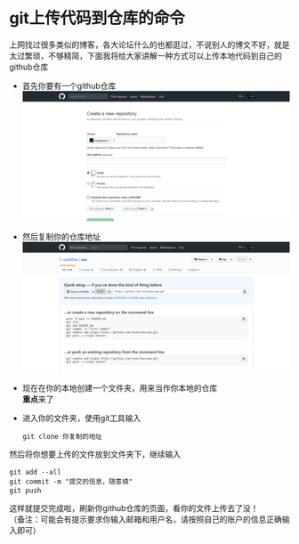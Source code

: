 # git上传代码到仓库的命令  
上网找过很多类似的博客，各大论坛什么的也都逛过，不说别人的博文不好，就是太过繁琐，不够精简，下面我将给大家讲解一种方式可以上传本地代码到自己的github仓库  
*  首先你要有一个github仓库  
![](/img/creat_Repository.png)  
*  然后复制你的仓库地址  
![](/img/copy_name.png)  
*  现在在你的本地创建一个文件夹，用来当作你本地的仓库  
**重点**来了  
* 进入你的文件夹，使用git工具输入  

  `
      git clone 你复制的地址  
  `  

然后将你想要上传的文件放到文件夹下，继续输入   

    git add --all  
	git commit -m "提交的信息，随意填"  
	git push

这样就提交完成啦，刷新你github仓库的页面，看你的文件上传去了没！  
（备注：可能会有提示要求你输入邮箱和用户名，请按照自己的账户的信息正确输入即可）  


